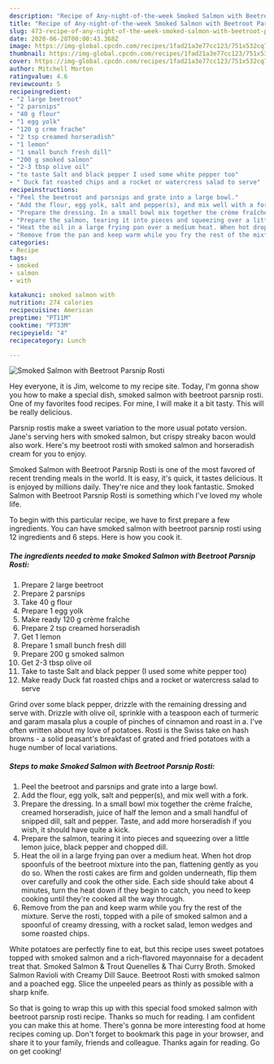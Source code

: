 ```yaml
---
description: "Recipe of Any-night-of-the-week Smoked Salmon with Beetroot Parsnip Rosti"
title: "Recipe of Any-night-of-the-week Smoked Salmon with Beetroot Parsnip Rosti"
slug: 473-recipe-of-any-night-of-the-week-smoked-salmon-with-beetroot-parsnip-rosti
date: 2020-06-28T00:00:43.368Z
image: https://img-global.cpcdn.com/recipes/1fad21a3e77cc123/751x532cq70/smoked-salmon-with-beetroot-parsnip-rosti-recipe-main-photo.jpg
thumbnail: https://img-global.cpcdn.com/recipes/1fad21a3e77cc123/751x532cq70/smoked-salmon-with-beetroot-parsnip-rosti-recipe-main-photo.jpg
cover: https://img-global.cpcdn.com/recipes/1fad21a3e77cc123/751x532cq70/smoked-salmon-with-beetroot-parsnip-rosti-recipe-main-photo.jpg
author: Mitchell Morton
ratingvalue: 4.6
reviewcount: 5
recipeingredient:
- "2 large beetroot"
- "2 parsnips"
- "40 g flour"
- "1 egg yolk"
- "120 g crme frache"
- "2 tsp creamed horseradish"
- "1 lemon"
- "1 small bunch fresh dill"
- "200 g smoked salmon"
- "2-3 tbsp olive oil"
- "to taste Salt and black pepper I used some white pepper too"
- " Duck fat roasted chips and a rocket or watercress salad to serve"
recipeinstructions:
- "Peel the beetroot and parsnips and grate into a large bowl."
- "Add the flour, egg yolk, salt and pepper(s), and mix well with a fork."
- "Prepare the dressing. In a small bowl mix together the crème fraîche, creamed horseradish, juice of half the lemon and a small handful of snipped dill, salt and pepper. Taste, and add more horseradish if you wish, it should have quite a kick."
- "Prepare the salmon, tearing it into pieces and squeezing over a little lemon juice, black pepper and chopped dill."
- "Heat the oil in a large frying pan over a medium heat. When hot drop spoonfuls of the beetroot mixture into the pan, flattening gently as you do so. When the rosti cakes are firm and golden underneath, flip them over carefully and cook the other side. Each side should take about 4 minutes, turn the heat down if they begin to catch, you need to keep cooking until they&#39;re cooked all the way through."
- "Remove from the pan and keep warm while you fry the rest of the mixture. Serve the rosti, topped with a pile of smoked salmon and a spoonful of creamy dressing, with a rocket salad, lemon wedges and some roasted chips."
categories:
- Recipe
tags:
- smoked
- salmon
- with

katakunci: smoked salmon with 
nutrition: 274 calories
recipecuisine: American
preptime: "PT11M"
cooktime: "PT33M"
recipeyield: "4"
recipecategory: Lunch

---
```



![Smoked Salmon with Beetroot Parsnip Rosti](https://img-global.cpcdn.com/recipes/1fad21a3e77cc123/751x532cq70/smoked-salmon-with-beetroot-parsnip-rosti-recipe-main-photo.jpg)

Hey everyone, it is Jim, welcome to my recipe site. Today, I'm gonna show you how to make a special dish, smoked salmon with beetroot parsnip rosti. One of my favorites food recipes. For mine, I will make it a bit tasty. This will be really delicious.

Parsnip rostis make a sweet variation to the more usual potato version. Jane&#39;s serving hers with smoked salmon, but crispy streaky bacon would also work. Here&#39;s my beetroot rosti with smoked salmon and horseradish cream for you to enjoy.

Smoked Salmon with Beetroot Parsnip Rosti is one of the most favored of recent trending meals in the world. It is easy, it's quick, it tastes delicious. It is enjoyed by millions daily. They're nice and they look fantastic. Smoked Salmon with Beetroot Parsnip Rosti is something which I've loved my whole life.


To begin with this particular recipe, we have to first prepare a few ingredients. You can have smoked salmon with beetroot parsnip rosti using 12 ingredients and 6 steps. Here is how you cook it.

<!--inarticleads1-->

##### The ingredients needed to make Smoked Salmon with Beetroot Parsnip Rosti:

1. Prepare 2 large beetroot
1. Prepare 2 parsnips
1. Take 40 g flour
1. Prepare 1 egg yolk
1. Make ready 120 g crème fraîche
1. Prepare 2 tsp creamed horseradish
1. Get 1 lemon
1. Prepare 1 small bunch fresh dill
1. Prepare 200 g smoked salmon
1. Get 2-3 tbsp olive oil
1. Take to taste Salt and black pepper (I used some white pepper too)
1. Make ready  Duck fat roasted chips and a rocket or watercress salad to serve


Grind over some black pepper, drizzle with the remaining dressing and serve with. Drizzle with olive oil, sprinkle with a teaspoon each of turmeric and garam masala plus a couple of pinches of cinnamon and roast in a. I&#39;ve often written about my love of potatoes. Rosti is the Swiss take on hash browns - a solid peasant&#39;s breakfast of grated and fried potatoes with a huge number of local variations. 

<!--inarticleads2-->

##### Steps to make Smoked Salmon with Beetroot Parsnip Rosti:

1. Peel the beetroot and parsnips and grate into a large bowl.
1. Add the flour, egg yolk, salt and pepper(s), and mix well with a fork.
1. Prepare the dressing. In a small bowl mix together the crème fraîche, creamed horseradish, juice of half the lemon and a small handful of snipped dill, salt and pepper. Taste, and add more horseradish if you wish, it should have quite a kick.
1. Prepare the salmon, tearing it into pieces and squeezing over a little lemon juice, black pepper and chopped dill.
1. Heat the oil in a large frying pan over a medium heat. When hot drop spoonfuls of the beetroot mixture into the pan, flattening gently as you do so. When the rosti cakes are firm and golden underneath, flip them over carefully and cook the other side. Each side should take about 4 minutes, turn the heat down if they begin to catch, you need to keep cooking until they&#39;re cooked all the way through.
1. Remove from the pan and keep warm while you fry the rest of the mixture. Serve the rosti, topped with a pile of smoked salmon and a spoonful of creamy dressing, with a rocket salad, lemon wedges and some roasted chips.


White potatoes are perfectly fine to eat, but this recipe uses sweet potatoes topped with smoked salmon and a rich-flavored mayonnaise for a decadent treat that. Smoked Salmon &amp; Trout Quenelles &amp; Thai Curry Broth. Smoked Salmon Ravioli with Creamy Dill Sauce. Beetroot Rosti with smoked salmon and a poached egg. Slice the unpeeled pears as thinly as possible with a sharp knife. 

So that is going to wrap this up with this special food smoked salmon with beetroot parsnip rosti recipe. Thanks so much for reading. I am confident you can make this at home. There's gonna be more interesting food at home recipes coming up. Don't forget to bookmark this page in your browser, and share it to your family, friends and colleague. Thanks again for reading. Go on get cooking!
